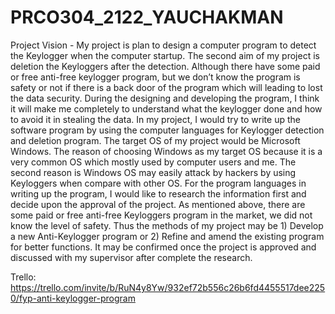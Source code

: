 # PRCO304_2122_YAUCHAKMAN

Project Vision - 
      My project is plan to design a computer program to detect the Keylogger when the computer startup.  The second aim of my project is deletion the Keyloggers after the detection.  Although there have some paid or free anti-free keylogger program, but we don’t know the program is safety or not if there is a back door of the program which will leading to lost the data security.  During the designing and developing the program, I think it will make me completely to understand what the keylogger done and how to avoid it in stealing the data.
    	In my project, I would try to write up the software program by using the computer languages for Keylogger detection and deletion program.  The target OS of my project would be Microsoft Windows.  The reason of choosing Windows as my target OS because it is a very common OS which mostly used by computer users and me.  The second reason is Windows OS may easily attack by hackers by using Keyloggers when compare with other OS.
For the program languages in writing up the program, I would like to research the information first and decide upon the approval of the project. 
As mentioned above, there are some paid or free anti-free Keyloggers program in the market, we did not know the level of safety.  Thus the methods of my project may be 1) Develop a new Anti-Keylogger program or 2) Refine and amend the existing program for better functions.  It may be confirmed once the project is approved and discussed with my supervisor after complete the research.


Trello:  
https://trello.com/invite/b/RuN4y8Yw/932ef72b556c26b6fd4455517dee2250/fyp-anti-keylogger-program  
